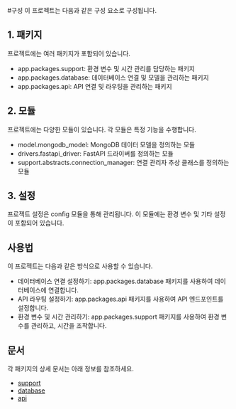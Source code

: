 #구성
이 프로젝트는 다음과 같은 구성 요소로 구성됩니다.

## 1. 패키지
프로젝트에는 여러 패키지가 포함되어 있습니다.

* app.packages.support: 환경 변수 및 시간 관리를 담당하는 패키지
* app.packages.database: 데이터베이스 연결 및 모델을 관리하는 패키지
* app.packages.api: API 연결 및 라우팅을 관리하는 패키지
## 2. 모듈
프로젝트에는 다양한 모듈이 있습니다. 각 모듈은 특정 기능을 수행합니다.

* model.mongodb_model: MongoDB 데이터 모델을 정의하는 모듈
* drivers.fastapi_driver: FastAPI 드라이버를 정의하는 모듈
* support.abstracts.connection_manager: 연결 관리자 추상 클래스를 정의하는 모듈
## 3. 설정
프로젝트 설정은 config 모듈을 통해 관리됩니다. 이 모듈에는 환경 변수 및 기타 설정이 포함되어 있습니다.

## 사용법
이 프로젝트는 다음과 같은 방식으로 사용할 수 있습니다.

* 데이터베이스 연결 설정하기: app.packages.database 패키지를 사용하여 데이터베이스에 연결합니다.
* API 라우팅 설정하기: app.packages.api 패키지를 사용하여 API 엔드포인트를 설정합니다.
* 환경 변수 및 시간 관리하기: app.packages.support 패키지를 사용하여 환경 변수를 관리하고, 시간을 조작합니다.

## 문서
각 패키지의 상세 문서는 아래 정보를 참조하세요.

* [support](./app/packages/support/README.md)
* [database](./app/packages/database/README.md)
* [api](./app/packages/api/README.md)
